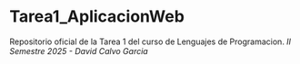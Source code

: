 # Tarea1_AplicacionWeb
Repositorio oficial de la Tarea 1 del curso de Lenguajes de Programacion.
*II Semestre 2025 - David Calvo Garcia*
